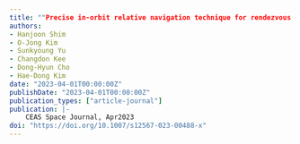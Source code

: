 ```yaml
---
title: ""Precise in-orbit relative navigation technique for rendezvous mission of CubeSats using only GPS receivers""
authors:
- Hanjoon Shim
- O-Jong Kim
- Sunkyoung Yu
- Changdon Kee
- Dong-Hyun Cho
- Hae-Dong Kim
date: "2023-04-01T00:00:00Z"
publishDate: "2023-04-01T00:00:00Z"
publication_types: ["article-journal"]
publication: |-
    CEAS Space Journal, Apr2023
doi: "https://doi.org/10.1007/s12567-023-00488-x"
---
```


